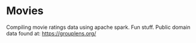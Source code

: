 # Movies
Compiling movie ratings data using apache spark.  Fun stuff.
Public domain data found at: https://grouplens.org/
